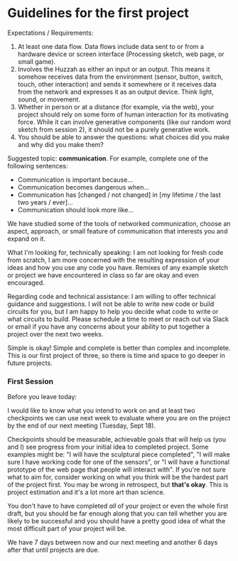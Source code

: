 # Guidelines for the first project

Expectations / Requirements:

1. At least one data flow. Data flows include data sent to or from a hardware device or screen interface (Processing sketch, web page, or small game).
1. Involves the Huzzah as either an input or an output. This means it somehow receives data from the environment (sensor, button, switch, touch, other interaction) and sends it somewhere or it receives data from the network and expresses it as an output device. Think light, sound, or movement.
1. Whether in person or at a distance (for example, via the web), your project should rely on some form of human interaction for its motivating force. While it can involve generative components (like our random word sketch from session 2), it should not be a purely generative work.
1. You should be able to answer the questions: what choices did you make and why did you make them?

Suggested topic: **communication**. For example, complete one of the following sentences:

- Communication is important because...
- Communication becomes dangerous when...
- Communication has [changed / not changed] in [my lifetime / the last two years / ever]...
- Communication should look more like...

We have studied some of the tools of networked communication, choose an aspect, approach, or small feature of communication that interests you and expand on it.

What I'm looking for, technically speaking: I am not looking for fresh code from scratch, I am more concerned with the resulting expression of your ideas and how you use any code you have. Remixes of any example sketch or project we have encountered in class so far are okay and even encouraged.

Regarding code and technical assistance: I am willing to offer technical guidance and suggestions. I will not be able to write new code or build circuits for you, but I am happy to help you decide what code to write or what circuits to build. Please schedule a time to meet or reach out via Slack or email if you have any concerns about your ability to put together a project over the next two weeks.

Simple is okay! Simple and complete is better than complex and incomplete. This is our first project of three, so there is time and space to go deeper in future projects.

### First Session

Before you leave today:

I would like to know what you intend to work on and at least two checkpoints we can use next week to evaluate where you are on the project by the end of our next meeting (Tuesday, Sept 18).

Checkpoints should be measurable, achievable goals that will help us (you and I) see progress from your initial idea to completed project. Some examples might be: "I will have the sculptural piece completed", "I will make sure I have working code for one of the sensors", or "I will have a functional prototype of the web page that people will interact with". If you're not sure what to aim for, consider working on what you think will be the hardest part of the project first. You may be wrong in retrospect, but **that's okay**. This is project estimation and it's a lot more art than science.

You don't have to have completed _all_ of your project or even the whole first draft, but you should be far enough along that you can tell whether you are likely to be successful and you should have a pretty good idea of what the most difficult part of your project will be.

We have 7 days between now and our next meeting and another 6 days after that until projects are due.

